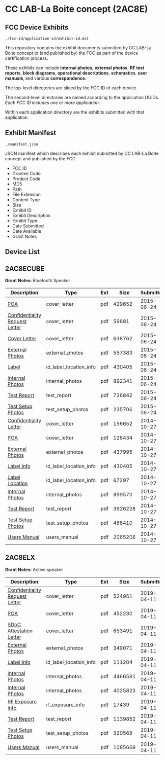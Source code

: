 # CC LAB-La Boite concept (2AC8E)
## FCC Device Exhibits

```
./fcc-id/application-id/exhibit-id.ext
```

This repository contains the exhibit documents submitted by CC LAB-La Boite concept to (and published by) the FCC as part of the device certification process.

These exhibits can include **internal photos**, **external photos**, **RF test reports**, **block diagrams**, **operational descriptions**, **schematics**, **user manuals**, and various **correspondence**.

The top-level directories are sliced by the FCC ID of each device.

The second-level directories are named according to the application UUIDs. *Each FCC ID includes one or more application.*

Within each application directory are the exhibits submitted with that application. 

## Exhibit Manifest

```
./manifest.json
```

JSON manifest which describes each exhibit submitted by CC LAB-La Boite concept and published by the FCC.

- FCC ID
- Grantee Code
- Product Code
- MD5
- Path
- File Extension
- Content Type
- Size
- Exhibit ID
- Exhibit Description
- Exhibit Type
- Date Submitted
- Date Available
- Grant Notes

## Device List
## 2AC8ECUBE
**Grant Notes:** Bluetooth Speaker

| Description | Type | Ext | Size | Submitted | Available |
| ----------- | ---- | --- | ---- | --------- | --------- |
| [POA](2AC8ECUBE/bd6f026afac7db6fa1d7930d8b78b8ce/2656763.pdf) | cover_letter | pdf | 429652 | 2015-06-24 | 2015-06-24 |
| [Confidentiality Request Letter](2AC8ECUBE/bd6f026afac7db6fa1d7930d8b78b8ce/2656764.pdf) | cover_letter | pdf | 59681 | 2015-06-24 | 2015-06-24 |
| [Cover Letter](2AC8ECUBE/bd6f026afac7db6fa1d7930d8b78b8ce/2656765.pdf) | cover_letter | pdf | 638762 | 2015-06-24 | 2015-06-24 |
| [External Photos](2AC8ECUBE/bd6f026afac7db6fa1d7930d8b78b8ce/2656758.pdf) | external_photos | pdf | 557383 | 2015-06-24 | 2015-12-21 |
| [Label](2AC8ECUBE/bd6f026afac7db6fa1d7930d8b78b8ce/2428483.pdf) | id_label_location_info | pdf | 430405 | 2015-06-24 | 2015-06-24 |
| [Internal Photos](2AC8ECUBE/bd6f026afac7db6fa1d7930d8b78b8ce/2656759.pdf) | internal_photos | pdf | 892341 | 2015-06-24 | 2015-12-21 |
| [Test Report](2AC8ECUBE/bd6f026afac7db6fa1d7930d8b78b8ce/2656766.pdf) | test_report | pdf | 726842 | 2015-06-24 | 2015-06-24 |
| [Test Setup Photos](2AC8ECUBE/bd6f026afac7db6fa1d7930d8b78b8ce/2656760.pdf) | test_setup_photos | pdf | 235706 | 2015-06-24 | 2015-12-21 |
| [Confidentiality Letter](2AC8ECUBE/1572aa08e441aee4813468fca6ee4194/2428481.pdf) | cover_letter | pdf | 156652 | 2014-10-27 | 2014-10-27 |
| [POA](2AC8ECUBE/1572aa08e441aee4813468fca6ee4194/2428482.pdf) | cover_letter | pdf | 128434 | 2014-10-27 | 2014-10-27 |
| [External Photos](2AC8ECUBE/1572aa08e441aee4813468fca6ee4194/2428477.pdf) | external_photos | pdf | 437995 | 2014-10-27 | 2015-04-25 |
| [Label Info](2AC8ECUBE/1572aa08e441aee4813468fca6ee4194/2428483.pdf) | id_label_location_info | pdf | 430405 | 2014-10-27 | 2014-10-27 |
| [Label Location](2AC8ECUBE/1572aa08e441aee4813468fca6ee4194/2428484.pdf) | id_label_location_info | pdf | 67297 | 2014-10-27 | 2014-10-27 |
| [Internal Photos](2AC8ECUBE/1572aa08e441aee4813468fca6ee4194/2428478.pdf) | internal_photos | pdf | 899570 | 2014-10-27 | 2015-04-25 |
| [Test Report](2AC8ECUBE/1572aa08e441aee4813468fca6ee4194/2428485.pdf) | test_report | pdf | 3626228 | 2014-10-27 | 2014-10-27 |
| [Test Setup Photos](2AC8ECUBE/1572aa08e441aee4813468fca6ee4194/2428479.pdf) | test_setup_photos | pdf | 488410 | 2014-10-27 | 2015-04-25 |
| [Users Manual](2AC8ECUBE/1572aa08e441aee4813468fca6ee4194/2428480.pdf) | users_manual | pdf | 2065206 | 2014-10-27 | 2015-04-25 |
## 2AC8ELX
**Grant Notes:** Active speaker

| Description | Type | Ext | Size | Submitted | Available |
| ----------- | ---- | --- | ---- | --------- | --------- |
| [Confidentiality Request Letter](2AC8ELX/5403a65ed507212eb206d6d0bd1dc05b/4235528.pdf) | cover_letter | pdf | 524951 | 2019-04-11 | 2019-04-11 |
| [POA](2AC8ELX/5403a65ed507212eb206d6d0bd1dc05b/4235529.pdf) | cover_letter | pdf | 452230 | 2019-04-11 | 2019-04-11 |
| [SDoC Attestation Letter](2AC8ELX/5403a65ed507212eb206d6d0bd1dc05b/4235531.pdf) | cover_letter | pdf | 653491 | 2019-04-11 | 2019-04-11 |
| [External Photos](2AC8ELX/5403a65ed507212eb206d6d0bd1dc05b/4235525.pdf) | external_photos | pdf | 349071 | 2019-04-11 | 2019-04-11 |
| [Label Info](2AC8ELX/5403a65ed507212eb206d6d0bd1dc05b/4235527.pdf) | id_label_location_info | pdf | 111204 | 2019-04-11 | 2019-04-11 |
| [Internal Photos](2AC8ELX/5403a65ed507212eb206d6d0bd1dc05b/4235526.pdf) | internal_photos | pdf | 4466591 | 2019-04-11 | 2019-04-11 |
| [Internal Photos](2AC8ELX/5403a65ed507212eb206d6d0bd1dc05b/4235535.pdf) | internal_photos | pdf | 4025823 | 2019-04-11 | 2019-04-11 |
| [RF Exposure Info](2AC8ELX/5403a65ed507212eb206d6d0bd1dc05b/4235530.pdf) | rf_exposure_info | pdf | 17439 | 2019-04-11 | 2019-04-11 |
| [Test Report](2AC8ELX/5403a65ed507212eb206d6d0bd1dc05b/4235532.pdf) | test_report | pdf | 1139852 | 2019-04-11 | 2019-04-11 |
| [Test Setup Photos](2AC8ELX/5403a65ed507212eb206d6d0bd1dc05b/4235533.pdf) | test_setup_photos | pdf | 320568 | 2019-04-11 | 2019-04-11 |
| [Users Manual](2AC8ELX/5403a65ed507212eb206d6d0bd1dc05b/4235534.pdf) | users_manual | pdf | 1085669 | 2019-04-11 | 2019-04-11 |
